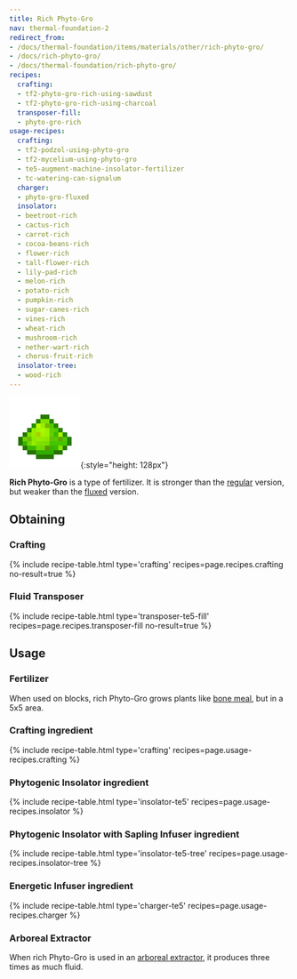 ```yaml
---
title: Rich Phyto-Gro
nav: thermal-foundation-2
redirect_from:
- /docs/thermal-foundation/items/materials/other/rich-phyto-gro/
- /docs/rich-phyto-gro/
- /docs/thermal-foundation/rich-phyto-gro/
recipes:
  crafting:
  - tf2-phyto-gro-rich-using-sawdust
  - tf2-phyto-gro-rich-using-charcoal
  transposer-fill:
  - phyto-gro-rich
usage-recipes:
  crafting:
  - tf2-podzol-using-phyto-gro
  - tf2-mycelium-using-phyto-gro
  - te5-augment-machine-insolator-fertilizer
  - tc-watering-can-signalum
  charger:
  - phyto-gro-fluxed
  insolator:
  - beetroot-rich
  - cactus-rich
  - carrot-rich
  - cocoa-beans-rich
  - flower-rich
  - tall-flower-rich
  - lily-pad-rich
  - melon-rich
  - potato-rich
  - pumpkin-rich
  - sugar-canes-rich
  - vines-rich
  - wheat-rich
  - mushroom-rich
  - nether-wart-rich
  - chorus-fruit-rich
  insolator-tree:
  - wood-rich
---
```


![Rich Phyto-Gro](/assets/images/thermal-foundation-2/phyto-gro-rich.png){:style="height: 128px"}


**Rich Phyto-Gro** is a type of fertilizer. It is stronger than the
[regular](/docs/thermal-foundation-2/phyto-gro/) version, but weaker than the
[fluxed](/docs/thermal-foundation-2/fluxed-phyto-gro/) version.


Obtaining
---------

### Crafting
{% include recipe-table.html type='crafting' recipes=page.recipes.crafting no-result=true %}

### Fluid Transposer
{% include recipe-table.html type='transposer-te5-fill' recipes=page.recipes.transposer-fill no-result=true %}


Usage
-----

### Fertilizer
When used on blocks, rich Phyto-Gro grows plants like [bone
meal](https://minecraft.gamepedia.com/Bone_Meal), but in a 5x5 area.

### Crafting ingredient
{% include recipe-table.html type='crafting' recipes=page.usage-recipes.crafting %}

### Phytogenic Insolator ingredient
{% include recipe-table.html type='insolator-te5' recipes=page.usage-recipes.insolator %}

### Phytogenic Insolator with Sapling Infuser ingredient
{% include recipe-table.html type='insolator-te5-tree' recipes=page.usage-recipes.insolator-tree %}

### Energetic Infuser ingredient
{% include recipe-table.html type='charger-te5' recipes=page.usage-recipes.charger %}

### Arboreal Extractor
When rich Phyto-Gro is used in an [arboreal
extractor](/docs/thermal-expansion-5/arboreal-extractor/), it produces three times as much fluid.
